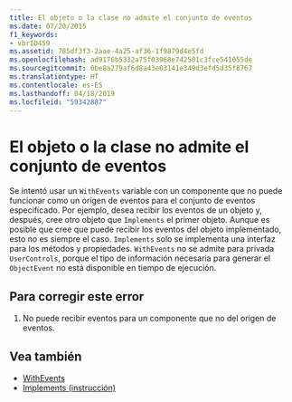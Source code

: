 ```yaml
---
title: El objeto o la clase no admite el conjunto de eventos
ms.date: 07/20/2015
f1_keywords:
- vbrID459
ms.assetid: 785df3f3-2aae-4a25-af36-1f9879d4e5fd
ms.openlocfilehash: ad9176b5332a75f03968e742501c3fce541055de
ms.sourcegitcommit: 0be8a279af6d8a43e03141e349d3efd5d35f8767
ms.translationtype: HT
ms.contentlocale: es-ES
ms.lasthandoff: 04/18/2019
ms.locfileid: "59342887"
---
```

# <a name="object-or-class-does-not-support-the-set-of-events"></a>El objeto o la clase no admite el conjunto de eventos
Se intentó usar un `WithEvents` variable con un componente que no puede funcionar como un origen de eventos para el conjunto de eventos especificado. Por ejemplo, desea recibir los eventos de un objeto y, después, cree otro objeto que `Implements` el primer objeto. Aunque es posible que cree que puede recibir los eventos del objeto implementado, esto no es siempre el caso. `Implements` solo se implementa una interfaz para los métodos y propiedades. `WithEvents` no se admite para privada `UserControls`, porque el tipo de información necesaria para generar el `ObjectEvent` no está disponible en tiempo de ejecución.  
  
## <a name="to-correct-this-error"></a>Para corregir este error  
  
1. No puede recibir eventos para un componente que no del origen de eventos.  
  
## <a name="see-also"></a>Vea también

- [WithEvents](../../../visual-basic/language-reference/modifiers/withevents.md)
- [Implements (instrucción)](../../../visual-basic/language-reference/statements/implements-statement.md)
